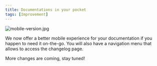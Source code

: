 ```yaml
---
title: Documentations in your pocket
tags: [Improvement]
---
```


![mobile-version.jpg](/images/updates/mobile-version.jpg)

We now offer a better mobile experience for your documentation if you happen to need it on-the-go. You will also have a navigation menu that allows to access the changelog page.
 
More changes are coming, stay tuned!
